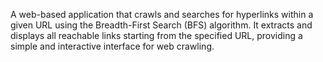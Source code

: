 A web-based application that crawls and searches for hyperlinks within a given URL using the Breadth-First Search (BFS) algorithm. It extracts and displays all reachable links starting from the specified URL, providing a simple and interactive interface for web crawling.
